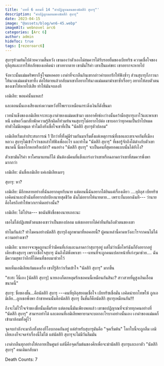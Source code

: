 ```yaml
---
title: 'บทที่ 6 ตอนที่ 14 "คำปฏิญาณตนของนัตสึกิ สุบารุ"'
description: "คำปฏิญาณตนของนัตสึกิ สุบารุ"
date: 2023-04-15
image: "@assets/blog/wn6-45.webp"
imageAlt: webnovel arc6
categories: [Arc 6]
author: admin
hideToc: true
tags: [rezeroarc6]
---
```


สุบารุท้วมท้นไปด้วยความสิ้นหวัง เขามองว่าตัวเองไม่สมควรได้รับรอยยิ้มของเบียทริซ ความเชื่อใจของยุลิอุสและการให้อภัยของเอคิดน่า เขาอยากตาย เขามันไร้ค่า เขาเป็นแค่ขยะ เขาอยากจะหายไป

จังหวะนั้นแม่มดริษยาก็จู่โจมหอคอย เงาดำที่จะกลืนกินเขากล่าวคำบอกรักให้ฟังซ้ำๆ ส่วนสุบารุก็ภาวนาให้นางแม่มดฆ่าเขาทิ้ง ต่อให้ตายแล้วกลับมาเขาก็อยากให้นางแม่มดมาฆ่าเขาซ้ำเรื่อยๆ อยากให้ลบตัวตนของเขาให้หายไปเสีย ทำให้มันจบลงที

เอมิเลีย: พอแค่นั้นแหละ!

และตอนนั้นเองเสียงแห่งความหวังที่ไพเราะเหมือนกระดิ่งเงินก็ดังขึ้นมา

เวทน้ำแข็งของเอมิเลียเจาะทะลุเงาดำของแม่มดเข้ามา เธออาศัยช่องว่างนั้นคว้ามือสุบารุเอาไว้และพาเขาหนี แต่พอวิ่งมาสักพักความรู้สึกผิดก็ท่วมท้นจนสุบารุไม่อยากไปต่อ เขาบอกว่าทุกคนเป็นบ้าไปหมด ทำตัวไม่มีเหตุผล ทำไมถึงยังเชื่อใจเขาที่เป็น "นัตสึกิ สุบารุตัวปลอม"

เอมิเลียเริ่มเล่าประสบการณ์ 1 ปีกว่าที่ทั้งคู่มีร่วมกันมาเริ่มตั้งแต่เหตุการณ์ที่เธอและเขาเจอกันที่เมืองหลวง สุบารุไม่เข้าใจว่าเธอเล่าให้ฟังเพื่ออะไร และทำไม "นัตสึกิ สุบารุ" ที่เธอรู้จักถึงได้ต่างกับตัวเขาขนาดนี้ นี่เธอโกหกหรือเปล่า? คนอย่าง "นัตสึกิ สุบารุ" จะเป็นคนที่สุดยอดแบบนั้นได้ยังไง?

ตัวเขามันไร้ค่า หาใครมาแทนก็ได้ มันต้องมีคนที่แข็งแกร่งกว่าเขาหรือฉลาดกว่าเขาที่สมควรพึ่งพามากกว่า

เอมิเลีย: ฉันชื่อเอมิเลีย แค่เอมิเลียเฉยๆ

สุบารุ: หา?

เอมิเลีย: มีอีกหลายอย่างที่ฉันอยากคุยกับนาย แต่ตอนนี้ฉันอยากได้ยินแค่เรื่องเดียว ....ยุลิอุส เบียทริซ เอคิดน่าและตัวฉันที่อยากปกป้องนายสุดชีวิต ฉันไม่อยากให้นายตาย... เพราะงั้นบอกฉันที--- ว่านายคือใครถึงทำให้พวกเราคิดอย่างนั้น?

เอมิเลีย: ได้โปรด--- ขอฉันฟังชื่อของนายเถอะนะ

เธอไม่ได้ปฏิเสธตัวตนของเขาว่าเป็นของปลอม แต่เธออยากได้คำยืนยันถึงตัวตนของเขา

ทำไมกันล่ะ? ทำไมคนอย่างนัตสึกิ สุบารุถึงถูกพามาที่หอคอยนี้? ผู้คนเหล่านี้คาดหวังอะไรจากคนไม่ได้ความอย่างเขา?

เอมิเลีย: นายอาจจะพูดถูกนะที่ว่ามีคนที่เก่งและฉลาดกว่าสุบารุอยู่ แต่ไม่ว่าเมื่อไหร่ฉันก็ยังอยากอยู่เคียงข้างสุบารุ เพราะเชื่อใจสุบารุ ฉันถึงได้พึ่งพาเขา ---แทนที่จะถูกคนแปลกหน้าที่เก่งๆมาช่วย.... ฉันมีความสุขกว่าอีกที่ได้คนที่ชอบมาช่วยไว้

พอเห็นเอมิเลียแก้มแดงเรื่อ เขาก็รู้สึกว่าเริ่มเข้าใจ "นัตสึกิ สุบารุ" มากขึ้น

"ฮะฮะ งี้นี่เอง [นัตสึกิ สุบารุ] นายเองก็ตกหลุมรักเธอคนนี้เหมือนกันสินะ? สาวสวยที่ดูสูงเกินเอื้อมขนาดนี้"

สุบารุ: ชื่อของชั้น...คือนัตสึกิ สุบารุ ---คนที่ยุลิอุสยอมเชื่อใจ เบียทริซเชื่อมั่น เอคิดน่ายกโทษให้ ถูกเอมิเลีย...ถูกเธอพึ่งพา ถ้าชายคนนั้นคือนัตสึกิ สุบารุ งั้นชั้นก็คือนัตสึกิ สุบารุเหมือนกัน!!!

ถึงจะไม่ไว้ใจเจ้าของชื่อนั้นเต็มร้อย แต่ตอนนี้มันเพียงพอแล้ว เขาขอปฎิญาณที่จะช่วยทุกคนอย่างที่ "นัตสึกิ สุบารุ" สามารถทำได้ และตอนที่เอมิเลียพยายามจะบอกอะไรบางอย่างนั้นเอง เงาดำของแม่มดก็เข้ามาล้อมทั้งคู่ไว้

จุดจบกำลังจะมาถึงทั้งสองที่โอบกอดกันอยู่ แต่สำหรับสุบารุมันคือ "จุดเริ่มต้น" โลกใบนี้จะถูกลืม เอมิเลียเองก็จะจดจำเรื่องนี้ไม่ได้ แต่นัตสึกิ สุบารุจะไม่มีวันลืมมัน

เงาดำกลืนทุกอย่างให้กลายเป็นศูนย์ แต่นี่คือจุดเริ่มต้นของศึกเพื่อจะฆ่านัตสึกิ สุบารุและเอาตัว "นัตสึกิ สุบารุ" คนเดิมกลับมา

Death Counts: 7
